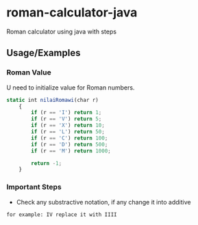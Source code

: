 # roman-calculator-java
Roman calculator using java with steps

## Usage/Examples
### Roman Value
U need to initialize value for Roman numbers.
```javascript
static int nilaiRomawi(char r)
	{
	    if (r == 'I') return 1;
	    if (r == 'V') return 5;
	    if (r == 'X') return 10;
	    if (r == 'L') return 50;
	    if (r == 'C') return 100;
	    if (r == 'D') return 500;
	    if (r == 'M') return 1000;

	    return -1;
	}
```

### Important Steps
- Check any substractive notation, if any change it into additive

```
for example: IV replace it with IIII 
```

